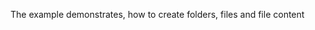 The example demonstrates, how to create folders, files and file content
<snippet id='fs-create-import-code'/>

<snippet id='fs-create-all-code'/>
